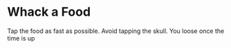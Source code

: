 # Whack a Food
 Tap the food as fast as possible. Avoid tapping the skull. You loose once the time is up
